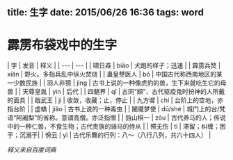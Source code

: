 title: 生字
date: 2015/06/26 16:36
tags: word
---
# 霹雳布袋戏中的生字
| 字 | 发音 | 释义 | 
| --- | --- |
| 啸日猋 | biāo | 犬跑的样子；迅速 |
| 霹雳兵燹 | xiǎn | 野火。多指兵乱中纵火焚烧 |
| 蛊皇僰医人 | bó | 中国古代称西南地区的某一少数民族 |
| 羽人非獍 | jìng | 古书上说的一种像虎豹的兽，生下来就吃生它的母兽 |
| 天尊皇胤 | yìn | 后代 |
| 四魌界 | qī | 古同“䫏”，古代驱疫鬼时扮神的人所戴的面具 |
| 戢武王 | jí | 收敛，收藏；止，停止 |
| 九方墀 | chí | 台阶上的空地，亦指台阶 |
| 虚蟜 | jiǎo | 古书上说的一种毒虫 |
| 闍魇梦使 | dū/shé | 城门上的台/梵语“阿阇梨”的省称。意谓高僧。亦泛指僧 |
| 驺山棋一 | zōu | 古代养马的人；传说中的一种仁兽，不食生物；古代贵族的骑马的侍从 |
| 殢无伤 | tì | 滞留；纠缠；困于；沉溺于|
| 佾云 | yì | 古代乐舞的行列：八～（八行八列，共六十四人） |

*释义来自百度词典*
